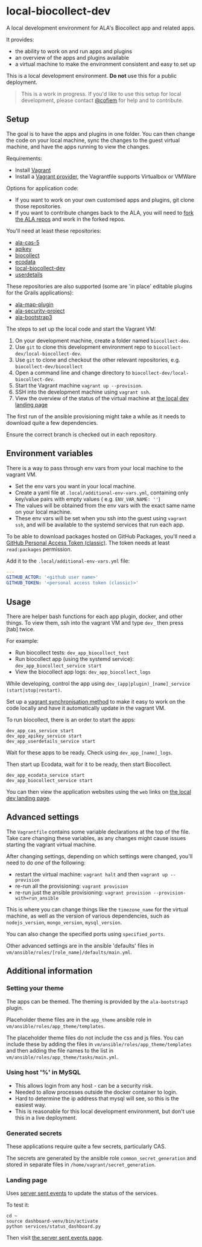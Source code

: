 # local-biocollect-dev
A local development environment for ALA's Biocollect app and related apps.

It provides:

- the ability to work on and run apps and plugins
- an overview of the apps and plugins available
- a virtual machine to make the environment consistent and easy to set up

This is a local development environment.
**Do not** use this for a public deployment.

> This is a work in progress. If you'd like to use this setup for local development, 
> please contact [@cofiem](https://github.com/cofiem) for help and to contribute.

## Setup

The goal is to have the apps and plugins in one folder.
You can then change the code on your local machine, sync the changes to the guest virtual machine,
and have the apps running to view the changes.

Requirements:

- Install [Vagrant](https://developer.hashicorp.com/vagrant/docs/installation)
- Install a [Vagrant provider](https://developer.hashicorp.com/vagrant/docs/providers), the Vagrantfile supports Virtualbox or VMWare

Options for application code:

- If you want to work on your own customised apps and plugins, git clone those repositories.
- If you want to contribute changes back to the ALA, you will need
  to [fork the ALA repos](https://docs.github.com/en/pull-requests/collaborating-with-pull-requests/working-with-forks/about-forks)
  and work in the forked repos.

You'll need at least these repositories:

- [ala-cas-5](https://github.com/AtlasOfLivingAustralia/ala-cas-5)
- [apikey](https://github.com/AtlasOfLivingAustralia/apikey)
- [biocollect](https://github.com/AtlasOfLivingAustralia/biocollect)
- [ecodata](https://github.com/AtlasOfLivingAustralia/ecodata)
- [local-biocollect-dev](https://github.com/qcif/local-biocollect-dev)
- [userdetails](https://github.com/AtlasOfLivingAustralia/userdetails)

These repositories are also supported (some are 'in place' editable plugins for the Grails applications):

- [ala-map-plugin](https://github.com/AtlasOfLivingAustralia/ala-map-plugin)
- [ala-security-project](https://github.com/AtlasOfLivingAustralia/ala-security-project)
- [ala-bootstrap3](https://github.com/AtlasOfLivingAustralia/ala-bootstrap3)

The steps to set up the local code and start the Vagrant VM:

1. On your development machine, create a folder named `biocollect-dev`.
2. Use `git` to clone this development environment repo to `biocollect-dev/local-biocollect-dev`.
3. Use `git` to clone and checkout the other relevant repositories, e.g. `biocollect-dev/biocollect`
4. Open a command line and change directory to `biocollect-dev/local-biocollect-dev`.
5. Start the Vagrant machine `vagrant up --provision`.
6. SSH into the development machine using `vagrant ssh`.
7. View the overview of the status of the virtual machine at [the local dev landing page](http://localhost:8880)

The first run of the ansible provisioning might take a while as it needs to download quite a few dependencies.

Ensure the correct branch is checked out in each repository.

## Environment variables

There is a way to pass through env vars from your local machine to the vagrant VM.

- Set the env vars you want in your local machine.
- Create a yaml file at `.local/additional-env-vars.yml`, containing only key/value pairs with empty values (
  e.g. `ENV_VAR_NAME: ''`)
- The values will be obtained from the env vars with the exact same name on your local machine.
- These env vars will be set when you ssh into the guest using `vagrant ssh`, and will be available to the systemd services that run each app.

To be able to download packages hosted on GitHub Packages, you'll need a [GitHub Personal Access Token (classic)](https://github.com/settings/tokens).
The token needs at least `read:packages` permission.

Add it to the `.local/additional-env-vars.yml` file:

```yaml
---
GITHUB_ACTOR: '<github user name>'
GITHUB_TOKEN: '<personal access token (classic)>'
```

## Usage

There are helper bash functions for each app plugin, docker, and other things.
To view them, ssh into the vagrant VM and type `dev_` then press [tab] twice.

For example:

- Run biocollect tests: `dev_app_biocollect_test`
- Run biocollect app (using the systemd service): `dev_app_biocollect_service start`
- View the biocollect app logs: `dev_app_biocollect_logs`

While developing, control the app using `dev_(app|plugin)_[name]_service (start|stop|restart)`.

Set up a [vagrant synchronisation method](https://developer.hashicorp.com/vagrant/docs/synced-folders) to make it easy
to work on the code locally
and have it automatically update in the vagrant VM.

To run biocollect, there is an order to start the apps:

```console
dev_app_cas_service start
dev_app_apikey_service start
dev_app_userdetails_service start
```

Wait for these apps to be ready. Check using `dev_app_[name]_logs`.

Then start up Ecodata, wait for it to be ready, then start Biocollect.

```console
dev_app_ecodata_service start
dev_app_biocollect_service start
```

You can then view the application websites using the `web` links on [the local dev landing page](http://localhost:8880).

## Advanced settings

The `Vagrantfile` contains some variable declarations at the top of the file.
Take care changing these variables, as any changes might cause issues starting the vagrant virtual machine.

After changing settings, depending on which settings were changed, you'll need to do *one* of the following:

- restart the virtual machine: `vagrant halt` and then `vagrant up --provision`
- re-run all the provisioning: `vagrant provision`
- re-run just the ansible provisioning: `vagrant provision --provision-with=run_ansible`

This is where you can change things like the `timezone_name` for the virtual machine,
as well as the version of various dependencies, such as `nodejs_version`, `mongo_version`, `mysql_version`.

You can also change the specified ports using `specified_ports`.

Other advanced settings are in the ansible 'defaults' files in `vm/ansible/roles/[role_name]/defaults/main.yml`.

## Additional information

### Setting your theme

The apps can be themed. The theming is provided by the `ala-bootstrap3` plugin.

Placeholder theme files are in the `app_theme` ansible role in `vm/ansible/roles/app_theme/templates`.

The placeholder theme files do not include the css and js files.
You can include these by adding the files in `vm/ansible/roles/app_theme/templates` 
and then adding the file names to the list in `vm/ansible/roles/app_theme/tasks/main.yml`.

### Using host '%' in MySQL

- This allows login from any host - can be a security risk.
- Needed to allow processes outside the docker container to login.
- Hard to determine the ip address that mysql will see, so this is the easiest way.
- This is reasonable for this local development environment, but don't use this in a live deployment.

### Generated secrets

These applications require quite a few secrets, particularly CAS.

The secrets are generated by the ansible role `common_secret_generation` 
and stored in separate files in `/home/vagrant/secret_generation`.

### Landing page

Uses [server sent events](https://developer.mozilla.org/en-US/docs/Web/API/Server-sent_events/Using_server-sent_events) to update the status of the services.

To test it:

```console
cd ~
source dashboard-venv/bin/activate
python services/status_dashboard.py
```

Then visit [the server sent events page](http://localhost:8880/sse/).

